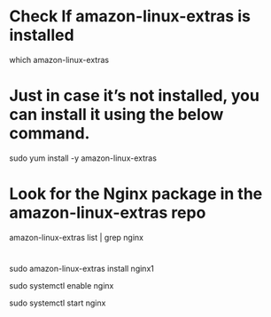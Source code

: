 # Check If amazon-linux-extras is installed
which amazon-linux-extras

# Just in case it’s not installed, you can install it using the below command.
sudo yum install -y amazon-linux-extras

# Look for the Nginx package in the amazon-linux-extras repo
amazon-linux-extras list | grep nginx

#
sudo amazon-linux-extras install nginx1

sudo systemctl enable nginx

sudo systemctl start nginx
